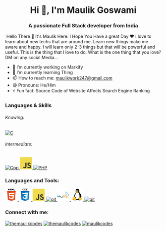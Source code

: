 <h1 align="center">Hi 👋, I'm Maulik Goswami</h1>
<h3 align="center">A passionate Full Stack developer from India</h3>

<img src="https://www.linkpicture.com/q/@maulikcodes.png" alt="" width="1700"/>
Hello There 👋 It's Maulik Here: I Hope You Have a great Day ❤️
I love to learn about new techs that are around me. Learn new things make me aware and happy. I will learn only 2-3 things but that will be powerful and useful. This is the thing that I love to do. What is the one thing that you love? DM on any social Media... 

- 🔭 I’m currently working on Markify 
- 🌱 I’m currently learning Thing 
- 📫 How to reach me: maulikwork247@gmail.com 
- 😄 Pronouns: He/Him 
- ⚡ Fun fact: Source Code of Website Affects Search Engine Ranking 


<h3 align="left">Languages & Skills</h3> 
<h6>Knowing:</h6>
<p align="left"> 
<a href="h#" target="_blank">
<img src="https://cdn.jsdelivr.net/gh/devicons/devicon/icons/c/c-original.svg" alt="C" width="40" height="40"/> 
</a>
</p>

<h6>Intermediate:</h6>
<p align="left"> 
<a href="#" target="_blank">
<img src="https://cdn.jsdelivr.net/gh/devicons/devicon/icons/cplusplus/cplusplus-original.svg" alt="Cpp" width="40" height="40"/>
</a>
<a href="#" target="_blank"> 
<img src="https://raw.githubusercontent.com/devicons/devicon/master/icons/javascript/javascript-original.svg" alt="javascript" width="40" height="40"/>
</a>
<a href="#" target="_blank"> 
<img src="https://cdn.jsdelivr.net/gh/devicons/devicon/icons/php/php-original.svg" alt="PHP" width="40" height="40"/>
</a> 
</p>


<h3 align="left">Languages and Tools:</h3>
<p align="left"> 
<a href="https://www.w3.org/html/" target="_blank">
  <img src="https://raw.githubusercontent.com/devicons/devicon/master/icons/html5/html5-original-wordmark.svg" alt="html5" width="40" height="40"/> 
</a>
<a href="https://www.w3schools.com/css/" target="_blank">
  <img src="https://raw.githubusercontent.com/devicons/devicon/master/icons/css3/css3-original-wordmark.svg" alt="css3" width="40" height="40"/>
</a>
<a href="https://developer.mozilla.org/en-US/docs/Web/JavaScript" target="_blank"> 
  <img src="https://raw.githubusercontent.com/devicons/devicon/master/icons/javascript/javascript-original.svg" alt="javascript" width="40" height="40"/>
</a> 
<a href="https://getbootstrap.com/" target="_blank"> 
  <img src="https://cdn.jsdelivr.net/gh/devicons/devicon/icons/bootstrap/bootstrap-original.svg" alt="git" width="40" height="40"/> 
</a> 
<a href="https://www.mysql.com/" target="_blank">
  <img src="https://raw.githubusercontent.com/devicons/devicon/master/icons/mysql/mysql-original-wordmark.svg" alt="mysql" width="40" height="40"/> 
</a> 
<a href="https://www.linux.org/" target="_blank">
  <img src="https://raw.githubusercontent.com/devicons/devicon/master/icons/linux/linux-original.svg" alt="linux" width="40" height="40"/> 
</a> 
<a href="https://git-scm.com/" target="_blank"> 
  <img src="https://www.vectorlogo.zone/logos/git-scm/git-scm-icon.svg" alt="git" width="40" height="40"/> 
</a> 
</p>



<h3 align="left">Connect with me:</h3>
<p align="left">
<a href="https://www.linkedin.com/in/maulik-goswami/" target="blank"><img align="center" src="https://cdn.jsdelivr.net/gh/devicons/devicon/icons/linkedin/linkedin-original.svg" alt="themaulikcodes" height="30" width="40" /></a>
<a href="https://twitter.com/themaulikcodes" target="blank"><img align="center" src="https://raw.githubusercontent.com/rahuldkjain/github-profile-readme-generator/master/src/images/icons/Social/twitter.svg" alt="themaulikcodes" height="30" width="40" /></a>
<a href="https://instagram.com/maulikcodes" target="blank"><img align="center" src="https://raw.githubusercontent.com/rahuldkjain/github-profile-readme-generator/master/src/images/icons/Social/instagram.svg" alt="maulikcodes" height="30" width="40" /></a>
</p>
